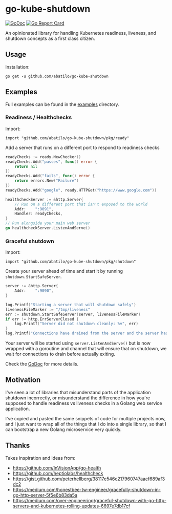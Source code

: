 # go-kube-shutdown
[![GoDoc](https://godoc.org/github.com/abatilo/go-kube-shutdown?status.svg)](http://godoc.org/github.com/abatilo/go-kube-shutdown)
[![Go Report Card](https://goreportcard.com/badge/github.com/abatilo/go-kube-shutdown)](https://goreportcard.com/report/github.com/abatilo/go-kube-shutdown)

An opinionated library for handling Kubernetes readiness, liveness, and
shutdown concepts as a first class citizen.

## Usage
Installation:
```
go get -u github.com/abatilo/go-kube-shutdown
```

## Examples
Full examples can be found in the [examples](./examples/) directory.

### Readiness / Healthchecks
Import:
```
import "github.com/abatilo/go-kube-shutdown/pkg/ready"
```

Add a server that runs on a different port to respond to readiness checks
```go
readyChecks := ready.NewChecker()
readyChecks.Add("passes", func() error {
	return nil
})
readyChecks.Add("fails", func() error {
	return errors.New("Failure")
})
readyChecks.Add("google", ready.HTTPGet("https://www.google.com"))

healthcheckServer := &http.Server{
	// Run on a different port that isn't exposed to the world
	Addr:    ":9091",
	Handler: readyChecks,
}
// Run alongside your main web server
go healthcheckServer.ListenAndServe()
```

### Graceful shutdown
Import:
```
import "github.com/abatilo/go-kube-shutdown/pkg/shutdown"
```

Create your server ahead of time and start it by running `shutdown.StartSafeServer`.
```go
server := &http.Server{
	Addr:    ":9090",
}

log.Printf("Starting a server that will shutdown safely")
livenessFileMarker := "/tmp/liveness"
err := shutdown.StartSafeServer(server, livenessFileMarker)
if err != http.ErrServerClosed {
	log.Printf("Server did not shutdown cleanly: %v", err)
}
log.Printf("Connections have drained from the server and the server has shutdown")
```

Your server will be started using `server.ListenAndServe()` but is now wrapped with a goroutine and channel that will ensure that on shutdown, we wait for connections to drain before actually exiting.

Check the [GoDoc](https://godoc.org/github.com/abatilo/go-kube-shutdown?status.svg) for more details.

## Motivation
I've seen a lot of libraries that misunderstand parts of the application
shutdown incorrectly, or misunderstand the difference in how you're supposed to
handle readiness vs liveness checks in a Golang web service application.

I've copied and pasted the same snippets of code for multiple projects now, and
I just want to wrap all of the things that I do into a single library, so that
I can bootstrap a new Golang microservice very quickly.

## Thanks
Takes inspiration and ideas from:
* https://github.com/InVisionApp/go-health
* https://github.com/heptiolabs/healthcheck
* https://gist.github.com/peterhellberg/38117e546c217960747aacf689af3dc2
* https://medium.com/honestbee-tw-engineer/gracefully-shutdown-in-go-http-server-5f5e6b83da5a
* https://medium.com/over-engineering/graceful-shutdown-with-go-http-servers-and-kubernetes-rolling-updates-6697e7db17cf

